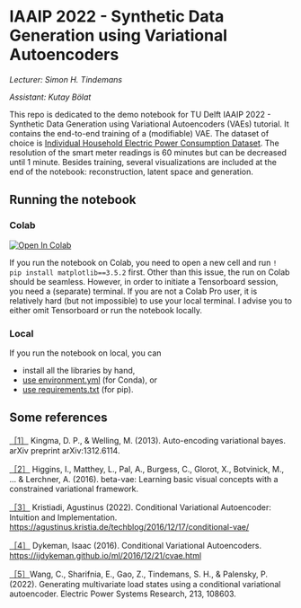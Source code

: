 # IAAIP 2022 - Synthetic Data Generation using Variational Autoencoders

*Lecturer: Simon H. Tindemans*

*Assistant: Kutay Bölat*

This repo is dedicated to the demo notebook for TU Delft IAAIP 2022 - Synthetic Data Generation using Variational Autoencoders (VAEs) tutorial. It contains the end-to-end training of a (modifiable) VAE. The dataset of choice is [Individual Household Electric Power Consumption Dataset](https://archive.ics.uci.edu/ml/datasets/individual+household+electric+power+consumption). The resolution of the smart meter readings is 60 minutes but can be decreased until 1 minute. Besides training, several visualizations are included at the end of the notebook: reconstruction, latent space and generation.

## Running the notebook

### Colab 
[![Open In Colab](https://colab.research.google.com/assets/colab-badge.svg)](https://colab.research.google.com/github/kabolat/IAAIP_tutorial/blob/master/vae_load_generation.ipynb)


If you run the notebook on Colab, you need to open a new cell and run `! pip install matplotlib==3.5.2` first. Other than this issue, the run on Colab should be seamless. However, in order to initiate a Tensorboard session, you need a (separate) terminal. If you are not a Colab Pro user, it is relatively hard (but not impossible) to use your local terminal. I advise you to either omit Tensorboard or run the notebook locally.


### Local
If you run the notebook on local, you can
- install all the libraries by hand,
- [use environment.yml](https://conda.io/projects/conda/en/latest/user-guide/tasks/manage-environments.html#creating-an-environment-from-an-environment-yml-file) (for Conda), or
- [use requirements.txt](https://pip.pypa.io/en/stable/user_guide/#requirements-files) (for pip).


## Some references
[［1］](https://arxiv.org/abs/1312.6114) Kingma, D. P., & Welling, M. (2013). Auto-encoding variational bayes. arXiv preprint arXiv:1312.6114.

[［2］](https://openreview.net/forum?id=Sy2fzU9gl) Higgins, I., Matthey, L., Pal, A., Burgess, C., Glorot, X., Botvinick, M., ... & Lerchner, A. (2016). beta-vae: Learning basic visual concepts with a constrained variational framework.

[［3］](https://agustinus.kristia.de/techblog/2016/12/17/conditional-vae/) Kristiadi, Agustinus (2022). Conditional Variational Autoencoder: Intuition and Implementation. https://agustinus.kristia.de/techblog/2016/12/17/conditional-vae/

[［4］](https://ijdykeman.github.io/ml/2016/12/21/cvae.html) Dykeman, Isaac (2016). Conditional Variational Autoencoders. https://ijdykeman.github.io/ml/2016/12/21/cvae.html

[［5］](https://arxiv.org/abs/2110.11435)Wang, C., Sharifnia, E., Gao, Z., Tindemans, S. H., & Palensky, P. (2022). Generating multivariate load states using a conditional variational autoencoder. Electric Power Systems Research, 213, 108603.




